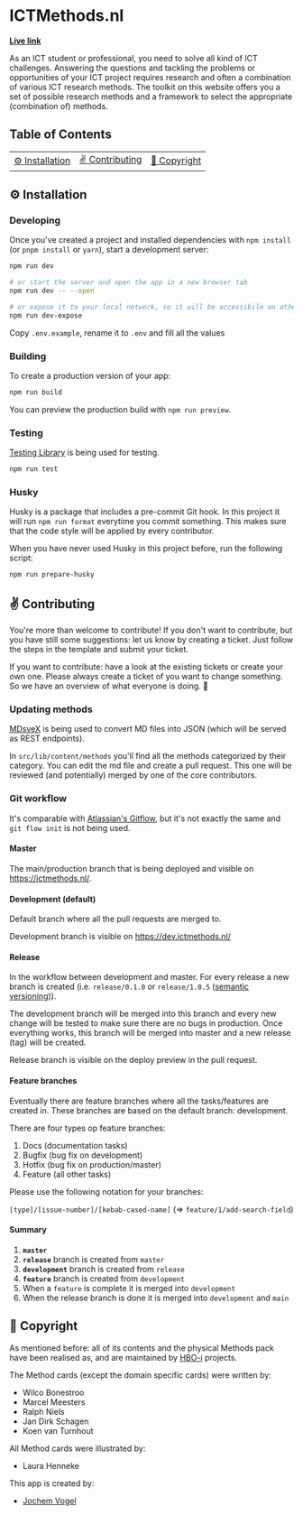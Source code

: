 # ICTMethods.nl

**[Live link](https://v2.ictmethods.nl/)**

As an ICT student or professional, you need to solve all kind of ICT challenges. Answering the questions and tackling the problems or opportunities of your ICT project requires research and often a combination of various ICT research methods. The toolkit on this website offers you a set of possible research methods and a framework to select the appropriate (combination of) methods.

## Table of Contents

<table>
<tr>
<td align="center"><a href="#gear-installation">⚙️ Installation<a></td>
<td align="center"><a href="#v-contributing">✌️ Contributing
<td align="center"><a href="#memo-copyright">📝 Copyright<a></td>
</tr>
</table>

## :gear: Installation

### Developing

Once you've created a project and installed dependencies with `npm install` (or `pnpm install` or `yarn`), start a development server:

```bash
npm run dev

# or start the server and open the app in a new browser tab
npm run dev -- --open

# or expose it to your local network, so it will be accessibile on other devices (like your phone)
npm run dev-expose
```

Copy `.env.example`, rename it to `.env` and fill all the values

### Building

To create a production version of your app:

```bash
npm run build
```

You can preview the production build with `npm run preview`.

### Testing

[Testing Library](https://testing-library.com/docs/svelte-testing-library/intro/) is being used for testing.

```bash
npm run test
```

### Husky

Husky is a package that includes a pre-commit Git hook. In this project it will run `npm run format` everytime you commit something. This makes sure that the code style will be applied by every contributor.

When you have never used Husky in this project before, run the following script:

```bash
npm run prepare-husky
```

## :v: Contributing

You're more than welcome to contribute! If you don't want to contribute, but you have still some suggestions: let us know by creating a ticket. Just follow the steps in the template and submit your ticket.

If you want to contribute: have a look at the existing tickets or create your own one. Please always create a ticket of you want to change something. So we have an overview of what everyone is doing. 🙂

### Updating methods

[MDsveX](https://mdsvex.pngwn.io/) is being used to convert MD files into JSON (which will be served as REST endpoints).

In `src/lib/content/methods` you'll find all the methods categorized by their category. You can edit the md file and create a pull request. This one will be reviewed (and potentially) merged by one of the core contributors.

### Git workflow

It's comparable with [Atlassian's Gitflow](https://www.atlassian.com/git/tutorials/comparing-workflows/gitflow-workflow), but it's not exactly the same and `git flow init` is not being used.

#### Master

The main/production branch that is being deployed and visible on https://ictmethods.nl/.

#### Development (default)

Default branch where all the pull requests are merged to.

Development branch is visible on https://dev.ictmethods.nl/

#### Release

In the workflow between development and master. For every release a new branch is created (i.e. `release/0.1.0` or `release/1.0.5` ([semantic versioning](https://semver.org/))).

The development branch will be merged into this branch and every new change will be tested to make sure there are no bugs in production. Once everything works, this branch will be merged into master and a new release (tag) will be created.

Release branch is visible on the deploy preview in the pull request.

#### Feature branches

Eventually there are feature branches where all the tasks/features are created in. These branches are based on the default branch: development.

There are four types op feature branches:

1. Docs (documentation tasks)
2. Bugfix (bug fix on development)
3. Hotfix (bug fix on production/master)
4. Feature (all other tasks)

Please use the following notation for your branches:

`[type]/[issue-number]/[kebab-cased-name]` (=> `feature/1/add-search-field`)

#### Summary

1. **`master`**
2. **`release`** branch is created from `master`
3. **`development`** branch is created from `release`
4. **`feature`** branch is created from `development`
5. When a `feature` is complete it is merged into `development`
6. When the release branch is done it is merged into `development` and `main`

## :memo: Copyright

As mentioned before: all of its contents and the physical Methods pack have been realised as, and are maintained by [HBO-i](https://www.hbo-i.nl/) projects.

The Method cards (except the domain specific cards) were written by:

- Wilco Bonestroo
- Marcel Meesters
- Ralph Niels
- Jan Dirk Schagen
- Koen van Turnhout

All Method cards were illustrated by:

- Laura Henneke

This app is created by:

- [Jochem Vogel](https://www.jochemvogel.com)

